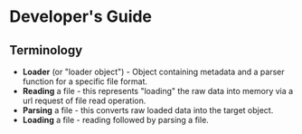 # Developer's Guide

## Terminology

- **Loader** (or "loader object") - Object containing metadata and a parser function for a specific file format.
- **Reading** a file - this represents "loading" the raw data into memory via a url request of file read operation.
- **Parsing** a file - this converts raw loaded data into the target object.
- **Loading** a file - reading followed by parsing a file.
